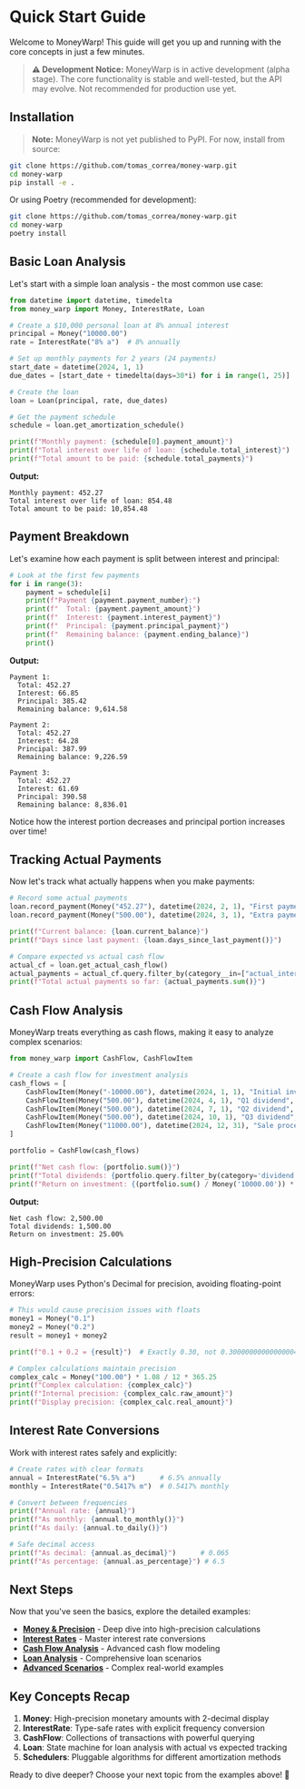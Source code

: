 # Quick Start Guide

Welcome to MoneyWarp! This guide will get you up and running with the core concepts in just a few minutes.

> **⚠️ Development Notice:** MoneyWarp is in active development (alpha stage). The core functionality is stable and well-tested, but the API may evolve. Not recommended for production use yet.

## Installation

> **Note:** MoneyWarp is not yet published to PyPI. For now, install from source:

```bash
git clone https://github.com/tomas_correa/money-warp.git
cd money-warp
pip install -e .
```

Or using Poetry (recommended for development):

```bash
git clone https://github.com/tomas_correa/money-warp.git
cd money-warp
poetry install
```

## Basic Loan Analysis

Let's start with a simple loan analysis - the most common use case:

```python
from datetime import datetime, timedelta
from money_warp import Money, InterestRate, Loan

# Create a $10,000 personal loan at 8% annual interest
principal = Money("10000.00")
rate = InterestRate("8% a")  # 8% annually

# Set up monthly payments for 2 years (24 payments)
start_date = datetime(2024, 1, 1)
due_dates = [start_date + timedelta(days=30*i) for i in range(1, 25)]

# Create the loan
loan = Loan(principal, rate, due_dates)

# Get the payment schedule
schedule = loan.get_amortization_schedule()

print(f"Monthly payment: {schedule[0].payment_amount}")
print(f"Total interest over life of loan: {schedule.total_interest}")
print(f"Total amount to be paid: {schedule.total_payments}")
```

**Output:**
```
Monthly payment: 452.27
Total interest over life of loan: 854.48
Total amount to be paid: 10,854.48
```

## Payment Breakdown

Let's examine how each payment is split between interest and principal:

```python
# Look at the first few payments
for i in range(3):
    payment = schedule[i]
    print(f"Payment {payment.payment_number}:")
    print(f"  Total: {payment.payment_amount}")
    print(f"  Interest: {payment.interest_payment}")
    print(f"  Principal: {payment.principal_payment}")
    print(f"  Remaining balance: {payment.ending_balance}")
    print()
```

**Output:**
```
Payment 1:
  Total: 452.27
  Interest: 66.85
  Principal: 385.42
  Remaining balance: 9,614.58

Payment 2:
  Total: 452.27
  Interest: 64.28
  Principal: 387.99
  Remaining balance: 9,226.59

Payment 3:
  Total: 452.27
  Interest: 61.69
  Principal: 390.58
  Remaining balance: 8,836.01
```

Notice how the interest portion decreases and principal portion increases over time!

## Tracking Actual Payments

Now let's track what actually happens when you make payments:

```python
# Record some actual payments
loan.record_payment(Money("452.27"), datetime(2024, 2, 1), "First payment")
loan.record_payment(Money("500.00"), datetime(2024, 3, 1), "Extra payment")  # Paid extra!

print(f"Current balance: {loan.current_balance}")
print(f"Days since last payment: {loan.days_since_last_payment()}")

# Compare expected vs actual cash flow
actual_cf = loan.get_actual_cash_flow()
actual_payments = actual_cf.query.filter_by(category__in=["actual_interest", "actual_principal"])
print(f"Total actual payments so far: {actual_payments.sum()}")
```

## Cash Flow Analysis

MoneyWarp treats everything as cash flows, making it easy to analyze complex scenarios:

```python
from money_warp import CashFlow, CashFlowItem

# Create a cash flow for investment analysis
cash_flows = [
    CashFlowItem(Money("-10000.00"), datetime(2024, 1, 1), "Initial investment", "investment"),
    CashFlowItem(Money("500.00"), datetime(2024, 4, 1), "Q1 dividend", "dividend"),
    CashFlowItem(Money("500.00"), datetime(2024, 7, 1), "Q2 dividend", "dividend"),
    CashFlowItem(Money("500.00"), datetime(2024, 10, 1), "Q3 dividend", "dividend"),
    CashFlowItem(Money("11000.00"), datetime(2024, 12, 31), "Sale proceeds", "sale"),
]

portfolio = CashFlow(cash_flows)

print(f"Net cash flow: {portfolio.sum()}")
print(f"Total dividends: {portfolio.query.filter_by(category='dividend').sum()}")
print(f"Return on investment: {(portfolio.sum() / Money('10000.00')) * 100:.2f}%")
```

**Output:**
```
Net cash flow: 2,500.00
Total dividends: 1,500.00
Return on investment: 25.00%
```

## High-Precision Calculations

MoneyWarp uses Python's Decimal for precision, avoiding floating-point errors:

```python
# This would cause precision issues with floats
money1 = Money("0.1")
money2 = Money("0.2") 
result = money1 + money2

print(f"0.1 + 0.2 = {result}")  # Exactly 0.30, not 0.30000000000000004!

# Complex calculations maintain precision
complex_calc = Money("100.00") * 1.08 / 12 * 365.25
print(f"Complex calculation: {complex_calc}")
print(f"Internal precision: {complex_calc.raw_amount}")
print(f"Display precision: {complex_calc.real_amount}")
```

## Interest Rate Conversions

Work with interest rates safely and explicitly:

```python
# Create rates with clear formats
annual = InterestRate("6.5% a")      # 6.5% annually
monthly = InterestRate("0.5417% m")  # 0.5417% monthly

# Convert between frequencies
print(f"Annual rate: {annual}")
print(f"As monthly: {annual.to_monthly()}")
print(f"As daily: {annual.to_daily()}")

# Safe decimal access
print(f"As decimal: {annual.as_decimal}")      # 0.065
print(f"As percentage: {annual.as_percentage}") # 6.5
```

## Next Steps

Now that you've seen the basics, explore the detailed examples:

- **[Money & Precision](money.md)** - Deep dive into high-precision calculations
- **[Interest Rates](interest_rates.md)** - Master interest rate conversions
- **[Cash Flow Analysis](cash_flow.md)** - Advanced cash flow modeling
- **[Loan Analysis](loans.md)** - Comprehensive loan scenarios
- **[Advanced Scenarios](advanced.md)** - Complex real-world examples

## Key Concepts Recap

1. **Money**: High-precision monetary amounts with 2-decimal display
2. **InterestRate**: Type-safe rates with explicit frequency conversion
3. **CashFlow**: Collections of transactions with powerful querying
4. **Loan**: State machine for loan analysis with actual vs expected tracking
5. **Schedulers**: Pluggable algorithms for different amortization methods

Ready to dive deeper? Choose your next topic from the examples above! 🚀
